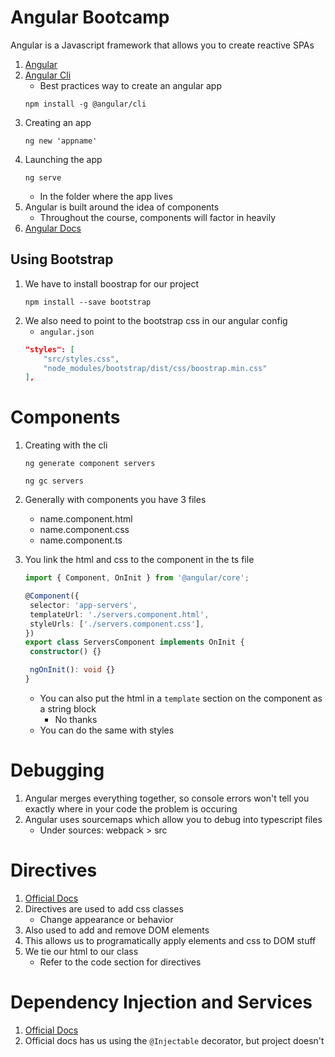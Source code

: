 # Angular Bootcamp

Angular is a Javascript framework that allows you to create reactive SPAs

1. [Angular](https://angular.io/)
1. [Angular Cli](https://angular.io/cli)
   - Best practices way to create an angular app
   ```cli
   npm install -g @angular/cli
   ```
1. Creating an app
   ```
   ng new 'appname'
   ```
1. Launching the app
   ```
   ng serve
   ```
   - In the folder where the app lives
1. Angular is built around the idea of components
   - Throughout the course, components will factor in heavily
1. [Angular Docs](https://angular.io/guide/architecture)

## Using Bootstrap

1. We have to install boostrap for our project
   ```
   npm install --save bootstrap
   ```
1. We also need to point to the bootstrap css in our angular config
   - `angular.json`
   ```json
   "styles": [
       "src/styles.css",
       "node_modules/bootstrap/dist/css/boostrap.min.css"
   ],
   ```

# Components

1. Creating with the cli
   ```
   ng generate component servers
   ```
   ```
   ng gc servers
   ```
1. Generally with components you have 3 files
   - name.component.html
   - name.component.css
   - name.component.ts
1. You link the html and css to the component in the ts file

   ```ts
   import { Component, OnInit } from '@angular/core';

   @Component({
   	selector: 'app-servers',
   	templateUrl: './servers.component.html',
   	styleUrls: ['./servers.component.css'],
   })
   export class ServersComponent implements OnInit {
   	constructor() {}

   	ngOnInit(): void {}
   }
   ```

   - You can also put the html in a `template` section on the component as a string block
     - No thanks
   - You can do the same with styles

# Debugging

1. Angular merges everything together, so console errors won't tell you exactly where in your code the problem is occuring
1. Angular uses sourcemaps which allow you to debug into typescript files
   - Under sources: webpack > src

# Directives

1. [Official Docs](https://angular.io/guide/built-in-directives)
1. Directives are used to add css classes
   - Change appearance or behavior
1. Also used to add and remove DOM elements
1. This allows us to programatically apply elements and css to DOM stuff
1. We tie our html to our class
   - Refer to the code section for directives

# Dependency Injection and Services

1. [Official Docs](https://angular.io/guide/dependency-injection)
1. Official docs has us using the `@Injectable` decorator, but project doesn't
